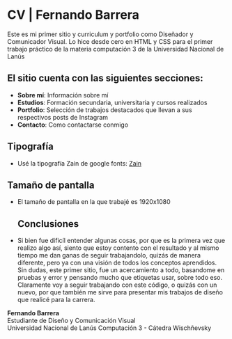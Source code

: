 # CV | Fernando Barrera

Este es mi primer sitio y curriculum y portfolio como Diseñador y Comunicador Visual. Lo hice desde cero en HTML y CSS para el primer trabajo práctico de la materia computación 3 de la Universidad Nacional de Lanús

## El sitio cuenta con las siguientes secciones:

- **Sobre mí**: Información sobre mí
- **Estudios**: Formación secundaria, universitaria y cursos realizados
- **Portfolio**: Selección de trabajos destacados que llevan a sus respectivos posts de Instagram
- **Contacto**: Como contactarse conmigo

## Tipografía

- Usé la tipografía Zain de google fonts: [Zain](https://fonts.google.com/specimen/Zain)

## Tamaño de pantalla

- El tamaño de pantalla en la que trabajé es 1920x1080

  ## Conclusiones

- Si bien fue dificíl entender algunas cosas, por que es la primera vez que realizo algo así, siento que estoy contento con el resultado y al mismo tiempo me dan ganas de seguir trabajandolo, quizás de manera diferente, pero ya con una visión de todos los conceptos aprendidos. Sin dudas, este primer sitio, fue un acercamiento a todo, basandome en pruebas y error y pensando mucho que etiquetas usar, sobre todo eso. Claramente voy a seguir trabajando con este código, o quizás con un nuevo, por que también me sirve para presentar mis trabajos de diseño que realicé para la carrera.

**Fernando Barrera**  
Estudiante de Diseño y Comunicación Visual  
Universidad Nacional de Lanús
Computación 3 - Cátedra Wischñevsky

